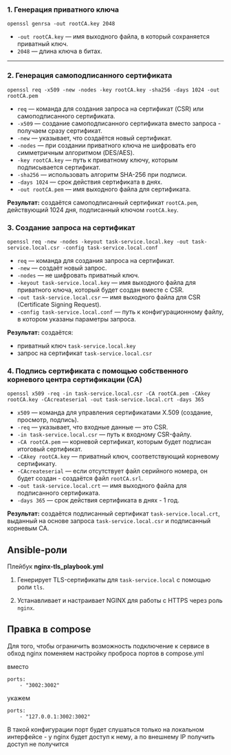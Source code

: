 ### 1. Генерация приватного ключа

```
openssl genrsa -out rootCA.key 2048
```
- `-out rootCA.key` — имя выходного файла, в который сохраняется приватный ключ.
- `2048` — длина ключа в битах.
---

### 2. Генерация самоподписанного сертификата

```
openssl req -x509 -new -nodes -key rootCA.key -sha256 -days 1024 -out rootCA.pem
```

- `req` — команда для создания запроса на сертификат (CSR) или самоподписанного сертификата.
- `-x509` — создание самоподписанного сертификата вместо запроса - получаем сразу сертификат.
- `-new` — указывает, что создаётся новый сертификат.
- `-nodes` — при создании приватного ключа не шифровать его симметричным алгоритмом (DES/AES).
- `-key rootCA.key` — путь к приватному ключу, которым подписывается сертификат.
- `-sha256` — использовать алгоритм SHA-256 при подписи.
- `-days 1024` — срок действия сертификата в днях.
- `-out rootCA.pem` — имя выходного файла для сертификата.

**Результат:** создаётся самоподписанный сертификат `rootCA.pem`, действующий 1024 дня, подписанный ключом `rootCA.key`.

### 3. Создание запроса на сертификат

```
openssl req -new -nodes -keyout task-service.local.key -out task-service.local.csr -config task-service.local.conf
```

- `req` — команда для создания запроса на сертификат.
- `-new` — создаёт новый запрос.
- `-nodes` — не шифровать приватный ключ.
- `-keyout task-service.local.key` — имя выходного файла для приватного ключа, который будет создан вместе с CSR.
- `-out task-service.local.csr` — имя выходного файла для CSR (Certificate Signing Request).
- `-config task-service.local.conf` — путь к конфигурационному файлу, в котором указаны параметры запроса.

**Результат:** создаётся:
- приватный ключ `task-service.local.key`
- запрос на сертификат `task-service.local.csr`

### 4. Подпись сертификата с помощью собственного корневого центра сертификации (CA)

```
openssl x509 -req -in task-service.local.csr -CA rootCA.pem -CAkey rootCA.key -CAcreateserial -out task-service.local.crt -days 365
```

- `x509` — команда для управления сертификатами X.509 (создание, просмотр, подпись).
- `-req` — указывает, что входные данные — это CSR.
- `-in task-service.local.csr` — путь к входному CSR-файлу.
- `-CA rootCA.pem` — корневой сертификат, которым будет подписан итоговый сертификат.
- `-CAkey rootCA.key` — приватный ключ, соответствующий корневому сертификату.
- `-CAcreateserial` — если отсутствует файл серийного номера, он будет создан - создаётся файл `rootCA.srl`.
- `-out task-service.local.crt` — имя выходного файла для подписанного сертификата.
- `-days 365` — срок действия сертификата в днях - 1 год.

**Результат:** создаётся подписанный сертификат `task-service.local.crt`, выданный на основе запроса `task-service.local.csr` и подписанный корневым CA.

## Ansible-роли

Плейбук **nginx-tls_playbook.yml** 

1. Генерирует TLS-сертификаты для `task-service.local` с помощью роли `tls`.

2. Устанавливает и настраивает NGINX для работы с HTTPS через роль `nginx`.

## Правка в compose

Для того, чтобы ограничить возможность подключение к сервисе в обход nginx поменяем настройку проброса портов в compose.yml

вместо
```
ports:
    - "3002:3002"
```
укажем 
```
ports:
    - "127.0.0.1:3002:3002"
```
В такой конфигурации порт будет слушаться только на локальном интерфейсе - у nginx будет доступ к нему, а по внешнему IP получить доступ не получится 
